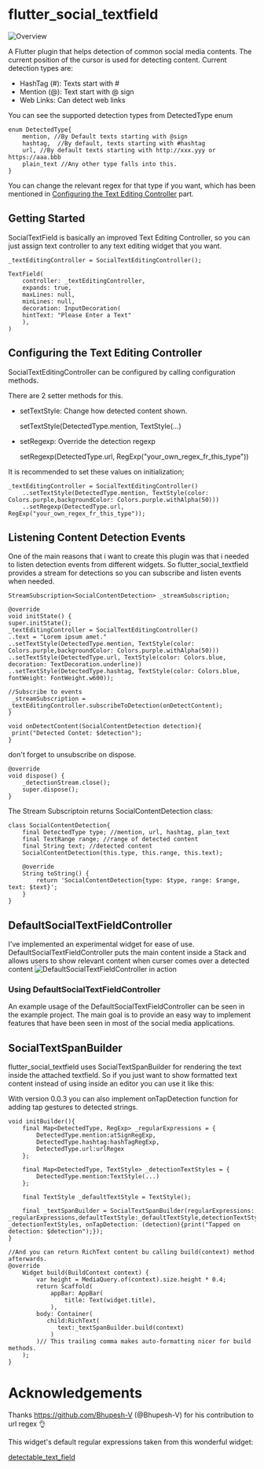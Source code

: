 # flutter_social_textfield

![Overview](https://github.com/dreampowder/flutter_social_textfield/blob/main/readme_contents/overview.gif)


A Flutter plugin that helps detection of common social media contents.
The current position of the cursor is used for detecting content.
Current detection types are:

* HashTag (#): Texts start with #
* Mention (@): Text start with @ sign
* Web Links: Can detect web links

You can see the supported detection types from DetectedType enum

    enum DetectedType{
        mention, //By Default texts starting with @sign
        hashtag,  //By default, texts starting with #hashtag
        url, //By default texts starting with http://xxx.yyy or https://aaa.bbb 
        plain_text //Any other type falls into this.
    }

You can change the relevant regex for that type if you want, which has been mentioned in [Configuring the Text Editing Controller](#configuring-the-text-editing-controller) part.

## Getting Started

SocialTextField is basically an improved Text Editing Controller, so you can just assign text controller to any text editing widget that you want.

    _textEditingController = SocialTextEditingController();

    TextField(
        controller: _textEditingController,
        expands: true,
        maxLines: null,
        minLines: null,
        decoration: InputDecoration(
        hintText: "Please Enter a Text"
        ),
    )

## Configuring the Text Editing Controller

SocialTextEditingController can be configured by calling configuration methods.

There are 2 setter methods for this.

* setTextStyle: Change how detected content shown.

  setTextStyle(DetectedType.mention, TextStyle(...)

* setRegexp: Override the detection regexp

  setRegexp(DetectedType.url, RegExp("your_own_regex_fr_this_type"))

It is recommended to set these values on initialization;

    _textEditingController = SocialTextEditingController()
        ..setTextStyle(DetectedType.mention, TextStyle(color: Colors.purple,backgroundColor: Colors.purple.withAlpha(50)))
        ..setRegexp(DetectedType.url, RegExp("your_own_regex_fr_this_type"));

## Listening Content Detection Events

One of the main reasons that i want to create this plugin was that i needed to listen detection events from different widgets.
So flutter_social_textfield provides a stream for detections so you can subscribe and listen events when needed.

    StreamSubscription<SocialContentDetection> _streamSubscription;

    @override
    void initState() {
    super.initState();
    _textEditingController = SocialTextEditingController()
    ..text = "Lorem ipsum amet."
    ..setTextStyle(DetectedType.mention, TextStyle(color: Colors.purple,backgroundColor: Colors.purple.withAlpha(50)))
    ..setTextStyle(DetectedType.url, TextStyle(color: Colors.blue, decoration: TextDecoration.underline))
    ..setTextStyle(DetectedType.hashtag, TextStyle(color: Colors.blue, fontWeight: FontWeight.w600));
    
    //Subscribe to events
     _streamSubscription = _textEditingController.subscribeToDetection(onDetectContent);
    }
    
    void onDetectContent(SocialContentDetection detection){
     print("Detected Contet: $detection");
    }

don't forget to unsubscribe on dispose.

    @override
    void dispose() {
        _detectionStream.close();
        super.dispose();
    }

The Stream Subscriptoin returns SocialContentDetection class:

    class SocialContentDetection{
        final DetectedType type; //mention, url, hashtag, plan_text
        final TextRange range; //range of detected content
        final String text; //detected content
        SocialContentDetection(this.type, this.range, this.text);
        
        @override
        String toString() {
            return 'SocialContentDetection{type: $type, range: $range, text: $text}';
        }
    }

## DefaultSocialTextFieldController

I've implemented an experimental widget for ease of use. DefaultSocialTextFieldController puts the main content inside a Stack and allows users to show relevant content when curser comes over a detected content
![DefaultSocialTextFieldController in action](https://github.com/dreampowder/flutter_social_textfield/blob/main/readme_contents/default_text_controller.gif)

### Using DefaultSocialTextFieldController
An example usage of the DefaultSocialTextFieldController can be seen in the example project.
The main goal is to provide an easy way to implement features that have been seen in most of the social media applications.

## SocialTextSpanBuilder

flutter_social_textfield uses SocialTextSpanBuilder for rendering the text inside the attached textfield.
So if you just want to show formatted text content instead of using inside an editor you can use it like this:

With version 0.0.3 you can also implement onTapDetection function for adding tap gestures to detected strings. 

    void initBuilder(){
        final Map<DetectedType, RegExp> _regularExpressions = {
            DetectedType.mention:atSignRegExp,
            DetectedType.hashtag:hashTagRegExp,
            DetectedType.url:urlRegex
        };
    
        final Map<DetectedType, TextStyle> _detectionTextStyles = {
            DetectedType.mention:TextStyle(...)
        };
    
        final TextStyle _defaultTextStyle = TextStyle();
    
        final _textSpanBuilder = SocialTextSpanBuilder(regularExpressions: _regularExpressions,defaultTextStyle:_defaultTextStyle,detectionTextStyles: _detectionTextStyles, onTapDetection: (detection){print("Tapped on detection: $detection");});
    }

    //And you can return RichText content bu calling build(context) method afterwards.
    @override
        Widget build(BuildContext context) {
            var height = MediaQuery.of(context).size.height * 0.4;
            return Scaffold(
                appBar: AppBar(
                    title: Text(widget.title),
                ),
            body: Container(
               child:RichText(
                  text:_textSpanBuilder.build(context)
                )
            )// This trailing comma makes auto-formatting nicer for build methods.
        );  
    }   


# Acknowledgements

Thanks https://github.com/Bhupesh-V (@Bhupesh-V) for his contribution to url regex 👌

This widget's default regular expressions taken from this wonderful widget:

[detectable_text_field](https://pub.dev/packages/detectable_text_field)

